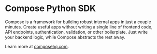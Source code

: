 # Compose Python SDK

Compose is a framework for building robust internal apps in just a couple minutes. Create useful apps without writing a single line of frontend code, API endpoints, authentication, validation, or other boilerplate. Just write your backend logic, while Compose abstracts the rest away.

Learn more at [composehq.com](https://composehq.com).